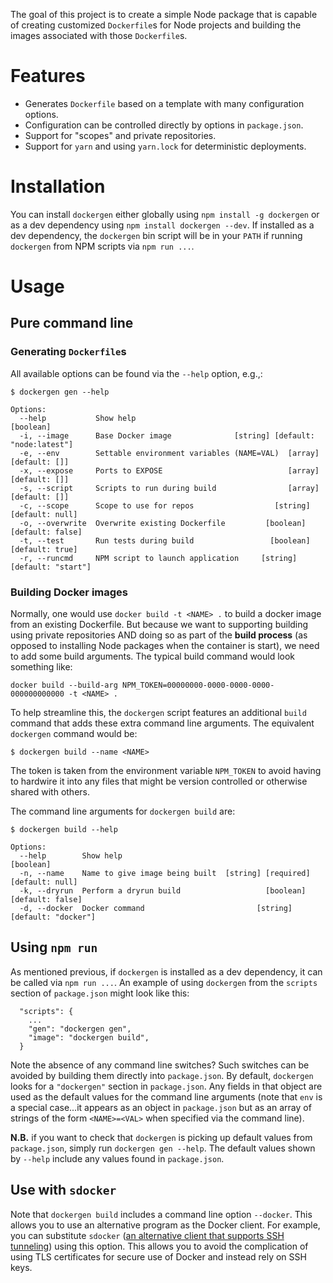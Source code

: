 The goal of this project is to create a simple Node package that is capable
of creating customized `Dockerfile`s for Node projects and building the 
images associated with those `Dockerfile`s.

# Features

  - Generates `Dockerfile` based on a template with many configuration options.
  - Configuration can be controlled directly by options in `package.json`.
  - Support for "scopes" and private repositories.
  - Support for `yarn` and using `yarn.lock` for deterministic deployments.

# Installation

You can install `dockergen` either globally using `npm install -g
dockergen` or as a dev dependency using `npm install dockergen --dev`.
If installed as a dev dependency, the `dockergen` bin script will be
in your `PATH` if running `dockergen` from NPM scripts via `npm run
...`.

# Usage

## Pure command line

### Generating `Dockerfile`s

All available options can be found via the `--help` option, e.g.,:

```
$ dockergen gen --help

Options:
  --help           Show help                                              [boolean]
  -i, --image      Base Docker image              [string] [default: "node:latest"]
  -e, --env        Settable environment variables (NAME=VAL)  [array] [default: []]
  -x, --expose     Ports to EXPOSE                            [array] [default: []]
  -s, --script     Scripts to run during build                [array] [default: []]
  -c, --scope      Scope to use for repos                  [string] [default: null]
  -o, --overwrite  Overwrite existing Dockerfile         [boolean] [default: false]
  -t, --test       Run tests during build                 [boolean] [default: true]
  -r, --runcmd     NPM script to launch application     [string] [default: "start"]
```

### Building Docker images

Normally, one would use `docker build -t <NAME> .` to build a docker
image from an existing Dockerfile.  But because we want to supporting
building using private repositories AND doing so as part of the
**build process** (as opposed to installing Node packages when the
container is start), we need to add some build arguments.  The typical
build command would look something like:

```
docker build --build-arg NPM_TOKEN=00000000-0000-0000-0000-000000000000 -t <NAME> .
```

To help streamline this, the `dockergen` script features an additional
`build` command that adds these extra command line arguments.  The
equivalent `dockergen` command would be:

```
$ dockergen build --name <NAME>
```

The token is taken from the environment variable `NPM_TOKEN` to avoid
having to hardwire it into any files that might be version controlled
or otherwise shared with others.

The command line arguments for `dockergen build` are:

```
$ dockergen build --help

Options:
  --help        Show help                                                 [boolean]
  -n, --name    Name to give image being built  [string] [required] [default: null]
  -k, --dryrun  Perform a dryrun build                   [boolean] [default: false]
  -d, --docker  Docker command                         [string] [default: "docker"]
```

## Using `npm run`

As mentioned previous, if `dockergen` is installed as a dev
dependency, it can be called via `npm run ...`.  An example of using
`dockergen` from the `scripts` section of `package.json` might look
like this:

```
  "scripts": {
    ...
    "gen": "dockergen gen",
    "image": "dockergen build",
  }
```

Note the absence of any command line switches?  Such switches can be
avoided by building them directly into `package.json`.  By default,
`dockergen` looks for a `"dockergen"` section in `package.json`.  Any
fields in that object are used as the default values for the command
line arguments (note that `env` is a special case...it appears as an
object in `package.json` but as an array of strings of the form
`<NAME>=<VAL>` when specified via the command line).

**N.B.** if you want to check that `dockergen` is picking up default
values from `package.json`, simply run `dockergen gen --help`.  The
default values shown by `--help` include any values found in
`package.json`.

## Use with `sdocker`

Note that `dockergen build` includes a command line option `--docker`.
This allows you to use an alternative program as the Docker client.
For example, you can substitute `sdocker`
([an alternative client that supports SSH tunneling](https://github.com/xogeny/sdocker))
using this option.  This allows you to avoid the complication of using
TLS certificates for secure use of Docker and instead rely on SSH
keys.
